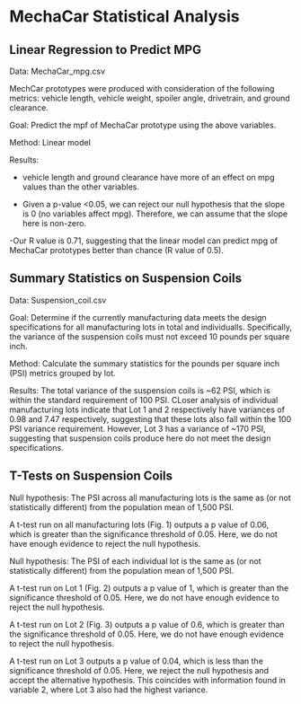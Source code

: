 # MechaCar Statistical Analysis

## Linear Regression to Predict MPG

Data: MechaCar_mpg.csv

MechCar prototypes were produced with consideration of the following metrics:  vehicle length, vehicle weight, spoiler angle, drivetrain, and ground clearance.

Goal: Predict the mpf of MechaCar prototype using the above variables.

Method: Linear model

Results: 
- vehicle length and ground clearance have more of an effect on mpg values than the other variables.

- Given a p-value <0.05, we can reject our null hypothesis that the slope is 0 (no variables affect mpg). Therefore, we can assume that the slope here is non-zero.

-Our R value is 0.71, suggesting that the linear model can predict mpg of MechaCar prototypes better than chance (R value of 0.5). 

## Summary Statistics on Suspension Coils
Data: Suspension_coil.csv

Goal: Determine if the currently manufacturing data meets the design specifications for all manufacturing lots in total and individualls. Specifically, the variance of the suspension coils must not exceed 10 pounds per square inch.

Method:  Calculate the summary statistics for the pounds per square inch (PSI) metrics grouped by lot. 

Results: The total variance of the suspension coils is ~62 PSI, which is within the standard requirement of 100 PSI. CLoser analysis of individual manufacturing lots indicate that Lot 1 and 2 respectively have variances of 0.98 and 7.47 respectively, suggesting that these lots also fall within the 100 PSI variance requirement. However, Lot 3 has a variance of ~170 PSI, suggesting that suspension coils produce here do not meet the design specifications.

## T-Tests on Suspension Coils
Null hypothesis: The PSI across all manufacturing lots is the same as (or not statistically different) from the population mean of 1,500 PSI.

A t-test run on all manufacturing lots (Fig. 1) outputs a p value of 0.06, which is greater than the significance threshold of 0.05. Here, we do not have enough evidence to reject the null hypothesis.

Null hypothesis: The PSI of each individual lot is the same as (or not statistically different) from the population mean of 1,500 PSI.

A t-test run on Lot 1 (Fig. 2) outputs a p value of 1, which is greater than the significance threshold of 0.05. Here, we do not have enough evidence to reject the null hypothesis.

A t-test run on Lot 2 (Fig. 3) outputs a p value of 0.6, which is greater than the significance threshold of 0.05. Here, we do not have enough evidence to reject the null hypothesis.

A t-test run on Lot 3 outputs a p value of 0.04, which is less than the significance threshold of 0.05. Here, we reject the null hypothesis and accept the alternative hypothesis. This coincides with information found in variable 2, where Lot 3 also had the highest variance.
